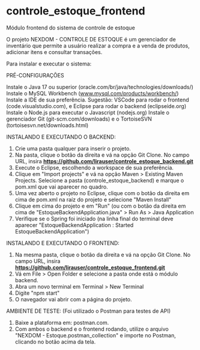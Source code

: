 # controle_estoque_frontend
Módulo frontend do sistema de controle de estoque

O projeto NEXDOM - CONTROLE DE ESTOQUE é um gerenciador de inventário que permite a usuário realizar a compra e a venda de produtos, adicionar itens e consultar transações.

Para instalar e executar o sistema:

PRÉ-CONFIGURAÇÕES

Instale o Java 17 ou superior (oracle.com/br/java/technologies/downloads/)
Instale o MySQL Workbench (www.mysql.com/products/workbench/)
Instale a IDE de sua preferência. Sugestão: VSCode para rodar o frontend (code.visualstudio.com), e Eclipse para rodar o backend (eclipseide.org)
Instale o Node.js para executar o Javascript (nodejs.org)
Instale o gerenciador Git (git-scm.com/downloads) e o TortoiseSVN (tortoisesvn.net/downloads.html)

INSTALANDO E EXECUTANDO O BACKEND:

1) Crie uma pasta qualquer para inserir o projeto.
2) Na pasta, clique o botão da direita e vá na opção Git Clone. No campo URL, insira <b>https://github.com/lirauser/controle_estoque_backend.git</b>
3) Execute o Eclipse, escolhendo a workspace de sua preferência.
4) Clique em "Import projects" e vá na opção Maven > Existing Maven Projects. Selecione a pasta (controle_estoque_backend) e marque o pom.xml que vai aparecer no quadro.
5) Uma vez aberto o projeto no Eclipse, clique com o botão da direita em cima de pom.xml na raíz do projeto e selecione "Maven Install"
6) Clique em cima do projeto e em "Run" (ou com o botão da direita em cima de "EstoqueBackendApplication.java" > Run As > Java Application
7) Verifique se o Spring foi iniciado (na linha final do terminal deve aparecer "EstoqueBackendApplication : Started EstoqueBackendApplication")

INSTALANDO E EXECUTANDO O FRONTEND:

1) Na mesma pasta, clique o botão da direita e vá na opção Git Clone. No campo URL, insira <b>https://github.com/lirauser/controle_estoque_frontend.git</b>
2) Vá em File > Open Folder e selecione a pasta onde está o módulo backend.
3) Abra um novo terminal em Terminal > New Terminal
4) Digite "npm start"
5) O navegador vai abrir com a página do projeto.

AMBIENTE DE TESTE: 
(Foi utilizado o Postman para testes de API)
1) Baixe a plataforma em: postman.com.
2) Com ambos o backend e o frontend rodando, utilize o arquivo "NEXDOM - Estoque.postman_collection" e importe no Postman, clicando no botão <Import> acima da tela.
